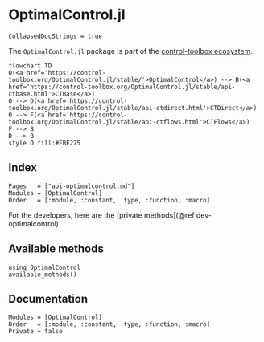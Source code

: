# OptimalControl.jl

```@meta
CollapsedDocStrings = true
```

The `OptimalControl.jl` package is part of the [control-toolbox ecosystem](https://github.com/control-toolbox).

```mermaid
flowchart TD
O(<a href='https://control-toolbox.org/OptimalControl.jl/stable/'>OptimalControl</a>) --> B(<a href='https://control-toolbox.org/OptimalControl.jl/stable/api-ctbase.html'>CTBase</a>)
O --> D(<a href='https://control-toolbox.org/OptimalControl.jl/stable/api-ctdirect.html'>CTDirect</a>)
O --> F(<a href='https://control-toolbox.org/OptimalControl.jl/stable/api-ctflows.html'>CTFlows</a>)
F --> B
D --> B
style O fill:#FBF275
```

## Index

```@index
Pages   = ["api-optimalcontrol.md"]
Modules = [OptimalControl]
Order   = [:module, :constant, :type, :function, :macro]
```

For the developers, here are the [private methods](@ref dev-optimalcontrol).

## Available methods

```@example
using OptimalControl
available_methods()
```

## Documentation

```@autodocs
Modules = [OptimalControl]
Order   = [:module, :constant, :type, :function, :macro]
Private = false
```
